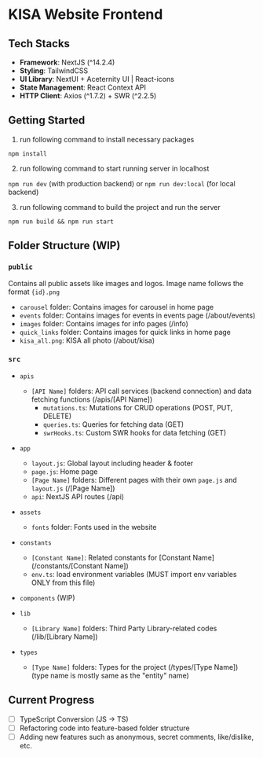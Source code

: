 # KISA Website Frontend

## Tech Stacks

- **Framework**: NextJS (^14.2.4)
- **Styling**: TailwindCSS
- **UI Library**: NextUI + Aceternity UI | React-icons
- **State Management**: React Context API
- **HTTP Client**: Axios (^1.7.2) + SWR (^2.2.5)

## Getting Started

1. run following command to install necessary packages

`npm install`

2. run following command to start running server in localhost

`npm run dev` (with production backend) or
`npm run dev:local` (for local backend)

3. run following command to build the project and run the server

`npm run build && npm run start`

## Folder Structure (WIP)

### `public`

Contains all public assets like images and logos. Image name follows the format `{id}.png`

- `carousel` folder: Contains images for carousel in home page
- `events` folder: Contains images for events in events page (/about/events)
- `images` folder: Contains images for info pages (/info)
- `quick_links` folder: Contains images for quick links in home page
- `kisa_all.png`: KISA all photo (/about/kisa)

### `src`

- `apis`

  - `[API Name]` folders: API call services (backend connection) and data fetching functions (/apis/[API Name])
    - `mutations.ts`: Mutations for CRUD operations (POST, PUT, DELETE)
    - `queries.ts`: Queries for fetching data (GET)
    - `swrHooks.ts`: Custom SWR hooks for data fetching (GET)

- `app`

  - `layout.js`: Global layout including header & footer
  - `page.js`: Home page
  - `[Page Name]` folders: Different pages with their own `page.js` and `layout.js` (/[Page Name])
  - `api`: NextJS API routes (/api)

- `assets`

  - `fonts` folder: Fonts used in the website

- `constants`

  - `[Constant Name]`: Related constants for [Constant Name] (/constants/[Constant Name])
  - `env.ts`: load environment variables (MUST import env variables ONLY from this file)

- `components` (WIP)

- `lib`

  - `[Library Name]` folders: Third Party Library-related codes (/lib/[Library Name])

- `types`
  - `[Type Name]` folders: Types for the project (/types/[Type Name]) (type name is mostly same as the "entity" name)

## Current Progress

- [ ] TypeScript Conversion (JS -> TS)
- [ ] Refactoring code into feature-based folder structure
- [ ] Adding new features such as anonymous, secret comments, like/dislike, etc.
